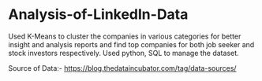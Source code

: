 # Analysis-of-LinkedIn-Data

Used K-Means to cluster the companies in various categories for better insight and analysis reports and find top
companies for both job seeker and stock investors respectively. Used python, SQL to manage the dataset.

Source of Data:- https://blog.thedataincubator.com/tag/data-sources/

